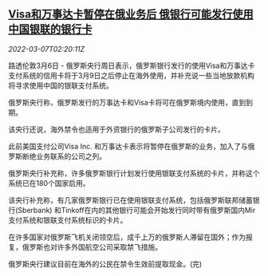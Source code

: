 <!--1646620263000-->
[Visa和万事达卡暂停在俄业务后 俄银行可能发行使用中国银联的银行卡](https://cn.reuters.com/article/russia-unionpay-likely-0306-sun-idCNKBS2L405E)
------

<div><i>2022-03-07T02:20:11Z</i></div><p>路透伦敦3月6日 - 俄罗斯央行周日表示，俄罗斯银行发行的使用Visa和万事达卡支付系统的信用卡将于3月9日之后停止在海外使用，并补充说一些当地放款机构将寻求使用中国的银联支付系统。</p><p>俄罗斯央行称，俄罗斯发行的万事达卡和Visa卡将可在俄罗斯境内使用，直到到期。</p><p>该央行还说，海外禁令也适用于外资银行的俄罗斯子公司发行的卡片。</p><p>此前美国支付公司Visa Inc. 和万事达卡表示将暂停在俄罗斯的业务，加入了与俄罗斯断绝业务联系的公司之列。</p><p>俄罗斯央行补充称，许多俄罗斯银行计划发行使用银联支付系统的卡片，并称这个系统已在180个国家启用。</p><p>该央行补充称，有几家俄罗斯银行已在使用银联支付系统，包括俄罗斯联邦储蓄银行(Sberbank) 和Tinkoff在内的其他银行可能会开始发行同时带有俄罗斯国内Mir支付系统和银联支付系统标识的卡片。</p><p>在许多国家对俄罗斯飞机关闭领空后，成千上万的俄罗斯人滞留在国外；作为报复，俄罗斯也对许多外国航空公司采取禁飞措施。</p><p>俄罗斯央行建议目前在海外的公民在禁令生效前提取现金。(完)</p>
